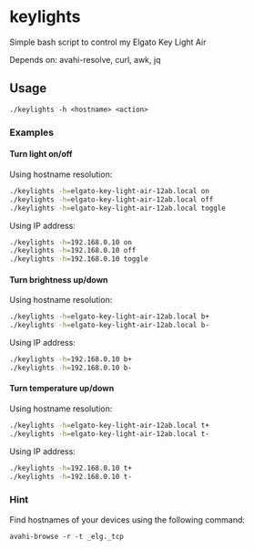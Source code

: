 # keylights

Simple bash script to control my Elgato Key Light Air

Depends on: avahi-resolve, curl, awk, jq

## Usage

`./keylights -h <hostname> <action>`

### Examples

#### Turn light on/off

Using hostname resolution:

```bash
./keylights -h=elgato-key-light-air-12ab.local on
./keylights -h=elgato-key-light-air-12ab.local off
./keylights -h=elgato-key-light-air-12ab.local toggle
```

Using IP address:

```bash
./keylights -h=192.168.0.10 on
./keylights -h=192.168.0.10 off
./keylights -h=192.168.0.10 toggle
```

#### Turn brightness up/down

Using hostname resolution:

```bash
./keylights -h=elgato-key-light-air-12ab.local b+
./keylights -h=elgato-key-light-air-12ab.local b-
```

Using IP address:

```bash
./keylights -h=192.168.0.10 b+
./keylights -h=192.168.0.10 b-
```

#### Turn temperature up/down

Using hostname resolution:

```bash
./keylights -h=elgato-key-light-air-12ab.local t+
./keylights -h=elgato-key-light-air-12ab.local t-
```

Using IP address:

```bash
./keylights -h=192.168.0.10 t+
./keylights -h=192.168.0.10 t-
```

### Hint

Find hostnames of your devices using the following command:

`avahi-browse -r -t _elg._tcp`
